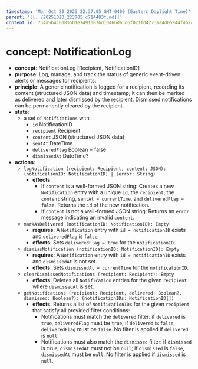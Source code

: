 ```yaml
---
timestamp: 'Mon Oct 20 2025 22:37:05 GMT-0400 (Eastern Daylight Time)'
parent: '[[../20251020_223705.c714483f.md]]'
content_id: 754a5b4c6083501e7491087bd10466d63d6f021fd4273aa4d05944fdb2c27c62
---
```


# concept: NotificationLog

* **concept**: NotificationLog \[Recipient, NotificationID]
* **purpose**: Log, manage, and track the status of generic event-driven alerts or messages for recipients.
* **principle**: A generic notification is logged for a recipient, recording its content (structured JSON data) and timestamp; it can then be marked as delivered and later dismissed by the recipient. Dismissed notifications can be permanently cleared by the recipient.
* **state**:
  * a set of `Notifications` with
    * `id` NotificationID
    * `recipient` Recipient
    * `content` JSON (structured JSON data)
    * `sentAt` DateTime
    * `deliveredFlag` Boolean = false
    * `dismissedAt` DateTime?
* **actions**:
  * `logNotification (recipient: Recipient, content: JSON): (notificationID: NotificationID) | (error: String)`
    * **effects**:
      * If `content` is a well-formed JSON string: Creates a new `Notification` entry with a unique `id`, the `recipient`, the `content` string, `sentAt = currentTime`, and `deliveredFlag = false`. Returns the `id` of the new notification.
      * If `content` is not a well-formed JSON string: Returns an `error` message indicating an invalid `content`.
  * `markAsDelivered (notificationID: NotificationID): Empty`
    * **requires**: A `Notification` entry with `id = notificationID` exists and `deliveredFlag` is `false`.
    * **effects**: Sets `deliveredFlag = true` for the `notificationID`.
  * `dismissNotification (notificationID: NotificationID): Empty`
    * **requires**: A `Notification` entry with `id = notificationID` exists and `dismissedAt` is not set.
    * **effects**: Sets `dismissedAt = currentTime` for the `notificationID`.
  * `clearDismissedNotifications (recipient: Recipient): Empty`
    * **effects**: Deletes all `Notification` entries for the given `recipient` where `dismissedAt` is set.
  * `getNotifications (recipient: Recipient, delivered: Boolean?, dismissed: Boolean?): (notificationIDs: NotificationID[])`
    * **effects**: Returns a list of `NotificationID`s for the given `recipient` that satisfy all provided filter conditions:
      * Notifications must match the `delivered` filter: if `delivered` is `true`, `deliveredFlag` must be `true`; if `delivered` is `false`, `deliveredFlag` must be `false`. No filter is applied if `delivered` is `null`.
      * Notifications must also match the `dismissed` filter: if `dismissed` is `true`, `dismissedAt` must not be `null`; if `dismissed` is `false`, `dismissedAt` must be `null`. No filter is applied if `dismissed` is `null`.
